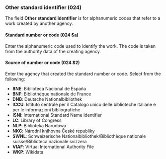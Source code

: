 ### Other standard identifier (024)

The field **Other standard identifier** is for alphanumeric codes that refer to a work created by another agency.

#### Standard number or code (024 $a)

Enter the alphanumeric code used to identify the work. The code is taken from the authority data of the creating agency.

#### Source of number or code (024 $2)

Enter the agency that created the standard number or code. Select from the following:

- **BNE**: Biblioteca Nacional de España
- **BNF**: Bibliothèque nationale de France
- **DNB**: Deutsche Nationalbibliothek
- **ICCU**: Istituto centrale per il Catalogo unico delle biblioteche italiane e per le informazioni bibliografiche
- **ISNI**: International Standard Name Identifier
- **LC**: Library of Congress
- **NLP**: Biblioteka Narodowa
- **NKC**: Národní knihovna České republiky
- **SWNL**: Schweizerische Nationalbibliothek/Bibliothèque nationale suisse/Biblioteca nazionale svizzera
- **VIAF**: Virtual International Authority File
- **WKP**: Wikidata  
